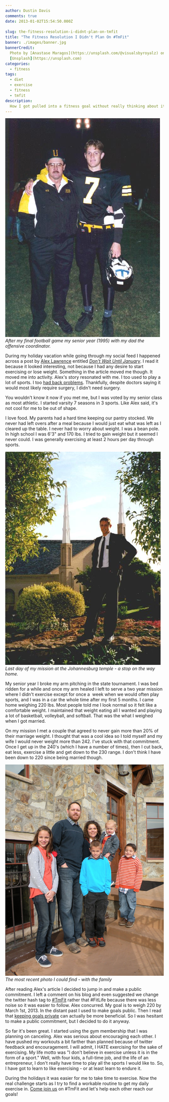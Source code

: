 ```yaml
---
author: Dustin Davis
comments: true
date: 2013-01-02T15:54:50.000Z

slug: the-fitness-resolution-i-didnt-plan-on-tmfit
title: "The Fitness Resolution I Didn't Plan On #TmFit"
banner: ./images/banner.jpg
bannerCredit:
  Photo by [Anastase Maragos](https://unsplash.com/@visualsbyroyalz) on
  [Unsplash](https://unsplash.com)
categories:
  - fitness
tags:
  - diet
  - exercise
  - fitness
  - tmfit
description:
  How I got pulled into a fitness goal without really thinking about it.
---
```


![High School Football Photo](./images/dad1.jpg) _After my final football game
my senior year (1995) with my dad the offensive coordinator._

During my holiday vacation while going through my social feed I happened across
a post by [Alex Lawrence](https://twitter.com/_AlexLawrence) entitled
[_Don't Wait Until January_](http://startupflavor.com/dont-wait-until-january/).
I read it because it looked interesting, not because I had any desire to start
exercising or lose weight. Something in the article moved me though. It moved me
into activity. Alex's story resonated with me. I too used to play a lot of
sports. I too [had back problems](/blog/herniated-l5-s1-disc). Thankfully,
despite doctors saying it would most likely require surgery, I didn't need
surgery.

You wouldn't know it now if you met me, but I was voted by my senior class as
most athletic. I started varsity 7 seasons in 3 sports. Like Alex said, it's not
cool for me to be out of shape.

I love food. My parents had a hard time keeping our pantry stocked. We never had
left overs after a meal because I would just eat what was left as I cleared up
the table. I never had to worry about weight. I was a bean pole. In high school
I was 6'3" and 170 lbs. I tried to gain weight but it seemed I never could. I
was generally exercising at least 2 hours per day through sports.

![Last day of my mission 1998](./images/joberg.jpg) _Last day of my mission at
the Johannesburg temple - a stop on the way home._

My senior year I broke my arm pitching in the state tournament. I was bed ridden
for a while and once my arm healed I left to serve a two year mission where I
didn't exercise except for once a  week when we would often play sports, and I
was in a car the whole time after my first 5 months. I came home weighing 220
lbs. Most people told me I look normal so it felt like a comfortable weight. I
maintained that weight eating all I wanted and playing a lot of basketball,
volleyball, and softball. That was the what I weighed when I got married.

On my mission I met a couple that agreed to never gain more than 20% of their
marriage weight. I thought that was a cool idea so I told myself and my wife I
would never weight more than 242. I've stuck with that commitment. Once I get up
in the 240's (which I have a number of times), then I cut back, eat less,
exercise a little and get down to the 230 range. I don't think I have been down
to 220 since being married though.

![The most recent photo I could find - with the family](./images/family.jpg)
_The most recent photo I could find - with the family_

After reading Alex's article I decided to jump in and make a public commitment.
I left a comment on his blog and even suggested we change the twitter hash tag
to [#TmFit](https://twitter.com/search/%23tmfit) rather that #FitLife because
there was less noise so it was easier to follow. Alex concurred. My goal is to
weigh 220 by March 1st, 2013. In the distant past I used to make goals public.
Then I read that [keeping goals private](http://sivers.org/zipit) can actually
be more beneficial. So I was hesitant to make a public commitment, but I decided
to do it anyway.

So far it's been great. I started using the gym membership that I was planning
on canceling. Alex was serious about encouraging each other. I have pushed my
workouts a bit farther than planned because of twitter feedback and
encouragement. I will admit, I HATE exercising for the sake of exercising. My
life motto was "I don't believe in exercise unless it is in the form of a
sport." Well, with four kids, a full-time job, and the life of an entrepreneur,
I don't really have time to play all the sports I would like to. So, I have got
to learn to like exercising - or at least learn to endure it.

During the holidays it was easier for me to take time to exercise. Now the real
challenge starts as I try to find a workable routine to get my daily exercise
in. [Come join us](http://startupflavor.com/dont-wait-until-january/) on #TmFit
and let's help each other reach our goals!

